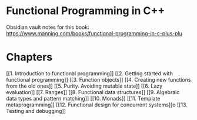 # Functional Programming in C++

Obsidian vault notes for this book:
https://www.manning.com/books/functional-programming-in-c-plus-plu

# Chapters
[[1. Introduction to functional programming]]
[[2. Getting started with functional programming]]
[[3. Function objects]]
[[4. Creating new functions from the old ones]]
[[5. Purity. Avoiding mutable state]]
[[6. Lazy evaluation]]
[[7. Ranges]]
[[8. Functional data structures]]
[[9. Algebraic data types and pattern matching]]
[[10. Monads]]
[[11. Template metaprogramming]]
[[12. Functional design for concurrent systems]]o
[[13. Testing and debugging]]

